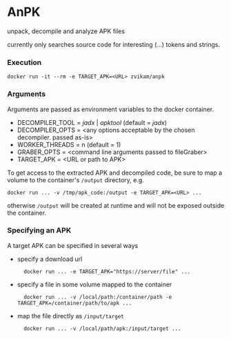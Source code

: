 # AnPK
unpack, decompile and analyze APK files

currently only searches source code for interesting (...) tokens and strings.

### Execution
    docker run -it --rm -e TARGET_APK=<URL> zvikam/anpk

### Arguments
Arguments are passed as environment variables to the docker container.

* DECOMPILER_TOOL = *jadx* | *apktool* (default = *jadx*)
* DECOMPILER_OPTS = \<any options acceptable by the chosen decompiler. passed as-is\>
* WORKER_THREADS = n (default = 1)
* GRABER_OPTS = \<command line arguments passed to fileGraber\>
* TARGET_APK = \<URL or path to APK\>

To get access to the extracted APK and decompiled code, be sure to map a volume to the container's `/output` directory,
e.g.

    docker run ... -v /tmp/apk_code:/output -e TARGET_APK=<URL> ...

otherwise `/output` will be created at runtime and will not be exposed outside the container.

### Specifying an APK
A target APK can be specified in several ways
* specify a download url

        docker run ... -e TARGET_APK="https://server/file" ...

* specify a file in some volume mapped to the container

        docker run ... -v /local/path:/container/path -e TARGET_APK=/container/path/to/apk ...

* map the file directly as `/input/target`

        docker run ... -v /local/path/apk:/input/target ...

